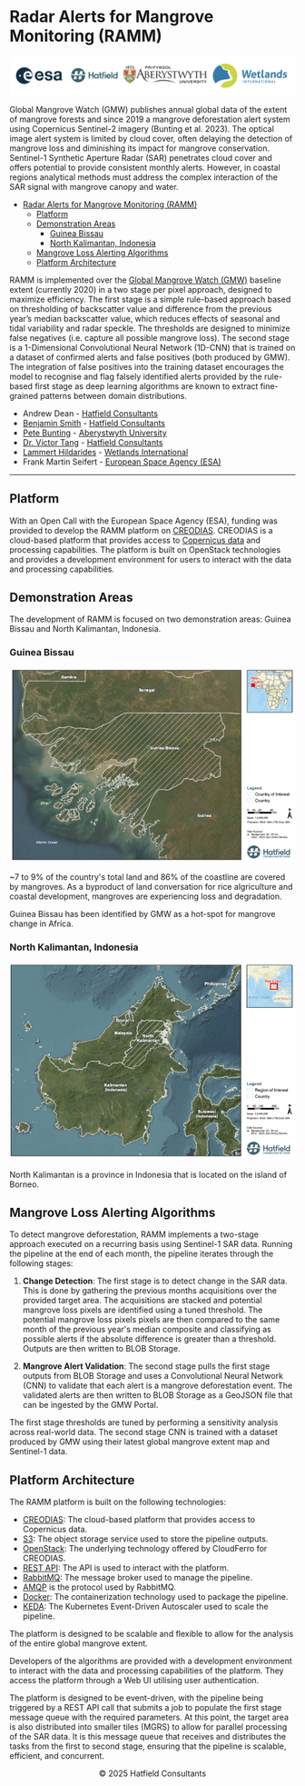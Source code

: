 # Radar Alerts for Mangrove Monitoring (RAMM)

![company_logos](public/hatfield-esa-wetlandsint-abers.png)

Global Mangrove Watch (GMW) publishes annual global data of the extent of mangrove forests and since 2019 a mangrove deforestation alert system using Copernicus Sentinel-2 imagery (Bunting et al. 2023). The optical image alert system is limited by cloud cover, often delaying the detection of mangrove loss and diminishing its impact for mangrove conservation. Sentinel-1 Synthetic Aperture Radar (SAR) penetrates cloud cover and offers potential to provide consistent monthly alerts. However, in coastal regions analytical methods must address the complex interaction of the SAR signal with mangrove canopy and water.

- [Radar Alerts for Mangrove Monitoring (RAMM)](#radar-alerts-for-mangrove-monitoring-ramm)
  - [Platform](#platform)
  - [Demonstration Areas](#demonstration-areas)
    - [Guinea Bissau](#guinea-bissau)
    - [North Kalimantan, Indonesia](#north-kalimantan-indonesia)
  - [Mangrove Loss Alerting Algorithms](#mangrove-loss-alerting-algorithms)
  - [Platform Architecture](#platform-architecture)

RAMM is implemented over the [Global Mangrove Watch (GMW)](https://www.globalmangrovewatch.org/) baseline extent (currently 2020) in a two stage per pixel approach, designed to maximize efficiency. 
The first stage is a simple rule-based approach based on thresholding of backscatter value and difference from the previous year’s median backscatter value, which reduces effects of seasonal and tidal variability and radar speckle. 
The thresholds are designed to minimize false negatives (i.e. capture all possible mangrove loss).
The second stage is a 1-Dimensional Convolutional Neural Network (1D-CNN) that is trained on a dataset of confirmed alerts and false positives (both produced by GMW).
The integration of false positives into the training dataset encourages the model to recognise and flag falsely identified alerts provided by the rule-based first stage as deep learning algorithms are known to extract fine-grained patterns between domain distributions. 

- Andrew Dean - [Hatfield Consultants](https://hatfieldgroup.com)
- [Benjamin Smith](https://github.com/bnjam) - [Hatfield Consultants](https://hatfieldgroup.com)
- [Pete Bunting](https://github.com/petebunting) - [Aberystwyth University](https://www.aber.ac.uk/en/)
- [Dr. Victor Tang](https://github.com/weigangtang) - [Hatfield Consultants](https://hatfieldgroup.com)
- [Lammert Hildarides](https://github.com/lhilarides) - [Wetlands International](https://www.wetlands.org)
- Frank Martin Seifert - [European Space Agency (ESA)](https://www.esa.int)

---

## Platform

With an Open Call with the European Space Agency (ESA),
funding was provided to develop the RAMM platform on [CREODIAS](https://creodias.eu/).
CREODIAS is a cloud-based platform that provides access to
[Copernicus data](https://creodias.eu/eodata/all-sources/) and processing capabilities.
The platform is built on OpenStack technologies and provides
a development environment for users to interact with the data
and processing capabilities.

## Demonstration Areas

The development of RAMM is focused on two demonstration areas: Guinea Bissau and North Kalimantan, Indonesia.


### Guinea Bissau

![guinea_bissau](public/guinea-bissau-hatfield-map.png)

~7 to 9% of the country's total land and 86% of the
coastline are covered by mangroves. 
As a byproduct of land conversation for rice 
algriculture and coastal development, mangroves are
experiencing loss and degradation.

Guinea Bissau has been identified by GMW as a hot-spot 
for mangrove change in Africa. 

### North Kalimantan, Indonesia

![north_kalimantan](public/north-kalimantan-hatfield-map.png)

North Kalimantan is a province in Indonesia that is
located on the island of Borneo.

## Mangrove Loss Alerting Algorithms

To detect mangrove deforestation, RAMM implements a two-stage
approach executed on a recurring basis using Sentinel-1 SAR
data. 
Running the pipeline at the end of each month, the pipeline
iterates through the following stages:

1. **Change Detection**: The first stage is to detect change
   in the SAR data. This is done by gathering the previous
   months acquisitions over the provided target area.
   The acquisitions are stacked and potential mangrove loss pixels are
   identified using a tuned threshold.
   The potential mangrove loss pixels pixels are then compared 
   to the same month of the 
   previous year's median composite and classifying as possible
   alerts if the absolute difference is greater than a threshold.
   Outputs are then written to BLOB Storage. 

2. **Mangrove Alert Validation**: The second stage pulls the 
    first stage outputs from BLOB Storage and
    uses a Convolutional Neural Network (CNN) to validate
    that each alert is a mangrove deforestation event.
    The validated alerts are then written to BLOB Storage 
    as a GeoJSON file that can be ingested by the GMW Portal.

The first stage thresholds are tuned by performing a sensitivity
analysis across real-world data.
The second stage CNN is trained with a dataset produced by GMW using
their latest global mangrove extent map and Sentinel-1 data.

## Platform Architecture

The RAMM platform is built on the following technologies:

- [CREODIAS](https://creodias.eu/): The cloud-based platform that provides access to Copernicus data.
- [S3](https://aws.amazon.com/s3/): The object storage service used to store the pipeline outputs.
- [OpenStack](https://www.openstack.org/): The underlying technology offered by CloudFerro for CREODIAS.
- [REST API](https://restfulapi.net/): The API is used to interact with the platform.
- [RabbitMQ](https://www.rabbitmq.com/): The message broker used to manage the pipeline.
- [AMQP](https://www.amqp.org/) is the protocol used by RabbitMQ.
- [Docker](https://www.docker.com/): The containerization technology used to package the pipeline.
- [KEDA](https://keda.sh/): The Kubernetes Event-Driven Autoscaler used to scale the pipeline.

The platform is designed to be scalable and flexible to allow for
the analysis of the entire global mangrove extent.

Developers of the algorithms are provided with a development environment
to interact with the data and processing capabilities of the platform.
They access the platform through a Web UI utilising user authentication. 

The platform is designed to be event-driven, with the pipeline being
triggered by a REST API call that submits a job to populate the
first stage message queue with the required parameters.
At this point, the target area is also distributed into smaller
tiles (MGRS) to allow for parallel processing of the SAR data.
It is this message queue that receives and distributes the
tasks from the first to second stage, ensuring that the pipeline
is scalable, efficient, and concurrent.

<div
    style="
        justify-content: center;
        display: flex;
        "
>
&copy; 2025 Hatfield Consultants
</div>